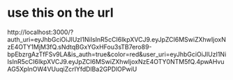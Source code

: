 # use this on the url

http://localhost:3000/?auth_uri=eyJhbGciOiJIUzI1NiIsInR5cCI6IkpXVCJ9.eyJpZCI6MSwiZXhwIjoxNzE4OTY1MjM3fQ.sNdtqBGxYGxHFou3sTB7ero89-bpEbzrgAzTfFSv9LA&is_auth=true&color=red&user_uri=eyJhbGciOiJIUzI1NiIsInR5cCI6IkpXVCJ9.eyJpZCI6MSwiZXhwIjoxNzE4OTY0NTM5fQ.4pwAHvuAG5XpInOW4VUuqiZcrIYfdDlBa2GPDlOPwiU

